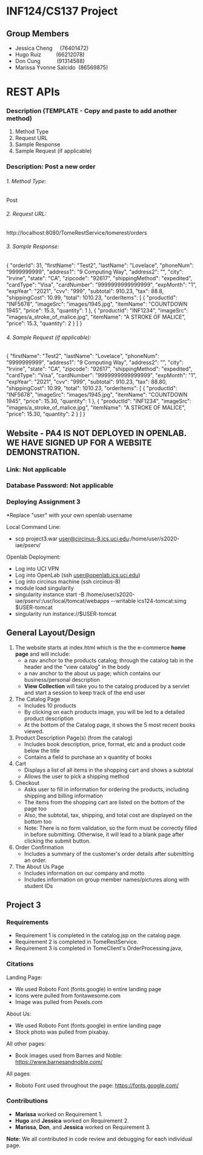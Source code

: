 # INF124/CS137 Project

## Group Members
- Jessica Cheng&nbsp;&nbsp;&nbsp;&nbsp;&nbsp;(76401472)
- Hugo Ruiz&nbsp;&nbsp;&nbsp;&nbsp;&nbsp;&nbsp;&nbsp;&nbsp;&nbsp;&nbsp;(66212078)
- Don Cung&nbsp;&nbsp;&nbsp;&nbsp;&nbsp;&nbsp;&nbsp;&nbsp;&nbsp;&nbsp;&nbsp;(91314588)
- Marissa Yvonne Salcido&nbsp; (86569875)

# REST APIs
### Description (TEMPLATE - Copy and paste to add another method)
1. Method Type
2. Request URL
3. Sample Response
4. Sample Request (if applicable)

### Description: Post a new order
###### 1. Method Type:
Post
###### 2. Request URL:
http://localhost:8080/TomeRestService/tomerest/orders
###### 3. Sample Response:
{
    "orderId": 31,
    "firstName": "Test2",
    "lastName": "Lovelace",
    "phoneNum": "9999999999",
    "address1": "9 Computing Way",
    "address2": "",
    "city": "Irvine",
    "state": "CA",
    "zipcode": "92617",
    "shippingMethod": "expedited",
    "cardType": "Visa",
    "cardNumber": "9999999999999999",
    "expMonth": "1",
    "expYear": "2021",
    "cvv": "999",
    "subtotal": 910.23,
    "tax": 88.8,
    "shippingCost": 10.99,
    "total": 1010.23,
    "orderItems": [
        {
            "productId": "INF5678",
            "imageSrc": "images/1945.jpg",
            "itemName": "COUNTDOWN 1945",
            "price": 15.3,
            "quantity": 1
        },
        {
            "productId": "INF1234",
            "imageSrc": "images/a_stroke_of_malice.jpg",
            "itemName": "A STROKE OF MALICE",
            "price": 15.3,
            "quantity": 2
        }
    ]
}
###### 4. Sample Request (if applicable):
{
	"firstName": "Test2",
	"lastName": "Lovelace",
	"phoneNum": "9999999999",
	"address1": "9 Computing Way",
	"address2": "",
	"city": "Irvine",
	"state": "CA",
	"zipcode": "92617",
	"shippingMethod": "expedited",
	"cardType": "Visa",
	"cardNumber": "9999999999999999",
	"expMonth": "1",
	"expYear": "2021",
	"cvv": "999",
	"subtotal": 910.23,
	"tax": 88.80,
	"shippingCost": 10.99,
	"total": 1010.23,
	"orderItems": 
		[
			{
				"productId": "INF5678", 
				"imageSrc": "images/1945.jpg", 
				"itemName": "COUNTDOWN 1945",
				"price": 15.30,
				"quantity": 1
			},
			{
				"productId": "INF1234", 
				"imageSrc": "images/a_stroke_of_malice.jpg",
				"itemName": "A STROKE OF MALICE", 
				"price": 15.30, 
				"quantity": 2
			}
		]
}


## Website - PA4 IS NOT DEPLOYED IN OPENLAB. WE HAVE SIGNED UP FOR A WEBSITE DEMONSTRATION.
### Link: Not applicable
### Database Password: Not applicable
### Deploying Assignment 3
*Replace "user" with your own openlab username

Local Command Line:
- scp project3.war user@circinus-8.ics.uci.edu:/home/user/s2020-iae/pserv/

Openlab Deployment:
- Log into UCI VPN
- Log into OpenLab (ssh user@openlab.ics.uci.edu)
- Log into circinus machine (ssh circinus-8)
- module load singularity
- singularity instance start -B /home/user/s2020-iae/pserv/:/usr/local/tomcat/webapps --writable ics124-tomcat:simg $USER-tomcat
- singularity run instance://$USER-tomcat


## General Layout/Design
1. The website starts at index.html which is the the e-commerce **home page** and will include:
   - a nav anchor to the products catalog; through the catalog tab in the header and the "view catalog" in the body
   - a nav anchor to the about us page; which contains our business/personal description
   - **View Collection** will take you to the catalog produced by a servlet and start a session to keep track of the end user
2. The Catalog Page
   - Includes 10 products
   - By clicking on each products image, you will be led to a detailed product description
   - At the bottom of the Catalog page, it shows the 5 most recent books viewed.
3. Product Description Page(s) (from the catalog)
   - Includes book description, price, format, etc and a product code below the title
   - Contains a field to purchase an x quantity of books
4. Cart
   - Displays a list of all items in the shopping cart and shows a subtotal
   - Allows the user to pick a shipping method
5. Checkout
   - Asks user to fill in information for ordering the products, including shipping and billing information
   - The items from the shopping cart are listed on the bottom of the page too
   - Also, the subtotal, tax, shipping, and total cost are displayed on the bottom too
   - Note: There is no form validation, so the form must be correctly filled in before submitting. Otherwise, it will lead to a blank page after clicking the submit button.
6. Order Confirmation
   - Includes a summary of the customer's order details after submitting an order. 
6. The About Us Page
   - Includes information on our company and motto
   - Includes information on group member names/pictures along with student IDs

## Project 3
### Requirements
- Requirement 1 is completed in the catalog.jsp on the catalog page.
- Requirement 2 is completed in TomeRestService.
- Requirement 3 is completed in TomeClient's OrderProcessing.java, 

### Citations
Landing Page:
  * We used Roboto Font (fonts.google) in entire landing page 
  * Icons were pulled from fontawesome.com
  * Image was pulled from Pexels.com
  
About Us: 
  * We used Roboto Font (fonts.google) in entire landing page 
  * Stock photo was pulled from pixabay.

All other pages:
   * Book images used from Barnes and Noble: https://www.barnesandnoble.com/
   
All pages:
   * Roboto Font used throughout the page: https://fonts.google.com/
  
### Contributions
- **Marissa** worked on Requirement 1.
- **Hugo** and **Jessica** worked on Requirement 2.
- **Marissa**, **Don**, and **Jessica** worked on Requirement 3.

**Note:** We all contributed in code review and debugging for each individual page.
 
